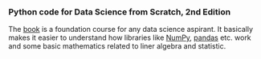 <h3>Python code for Data Science from Scratch, 2nd Edition</h3>

The [book](https://www.amazon.com/Data-Science-Scratch-Principles-Python/dp/149190142X) is a foundation course for any data science aspirant. It basically
makes it easier to understand how libraries like [NumPy](www.numopy.org), [pandas](pandas.pydata.org) etc. work and some basic mathematics related to liner algebra and statistic.